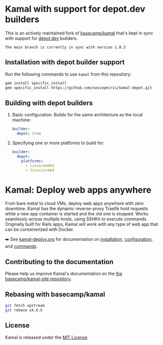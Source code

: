 # Kamal with support for depot.dev builders

This is an actively maintained fork of [basecamp/kamal](https://github.com/basecamp/kamal) that's kept in sync with support for [depot.dev](https://depot.dev) builders.

```
The main branch is currently in sync with version 1.8.3
```

## Installation with depot builder support

Run the following commands to use `kamal` from this repository:

```sh
gem install specific_install
gem specific_install https://github.com/navinpeiris/kamal-depot.git
```

## Building with depot builders

1. Basic configuration. Builds for the same architecture as the local machine:

   ```yaml
   builder:
     depot: true
   ```

2. Specifying one or more platforms to build for:

   ```yaml
   builder:
     depot:
       platforms:
         - linux/amd64
         - linux/arm64
   ```

# Kamal: Deploy web apps anywhere

From bare metal to cloud VMs, deploy web apps anywhere with zero downtime. Kamal has the dynamic reverse-proxy Traefik hold requests while a new app container is started and the old one is stopped. Works seamlessly across multiple hosts, using SSHKit to execute commands. Originally built for Rails apps, Kamal will work with any type of web app that can be containerized with Docker.

➡️ See [kamal-deploy.org](https://kamal-deploy.org) for documentation on [installation](https://kamal-deploy.org/docs/installation), [configuration](https://kamal-deploy.org/docs/configuration), and [commands](https://kamal-deploy.org/docs/commands).

## Contributing to the documentation

Please help us improve Kamal's documentation on the [the basecamp/kamal-site repository](https://github.com/basecamp/kamal-site).

## Rebasing with basecamp/kamal

```sh
git fetch upstream
git rebase vX.X.X
```

## License

Kamal is released under the [MIT License](https://opensource.org/licenses/MIT).
